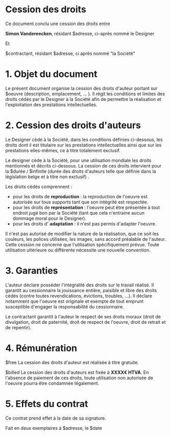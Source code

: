 Cession des droits
===================

Ce document conclu une cession des droits entre 

**Simon Vandereecken**, résidant $adresse, ci-après nommé le Designer

Et 

$contractant, résidant $adresse, ci après nommé "la Société"


# 1. Objet du document

Le présent document organise la cession des droits d'auteur portant sur $oeuvre (description, emplacement, ... ). Il régit les conditions et limites des droits cédés par le Designer à la Société afin de permettre la réalisation et l'exploitation des prestations intellectuelles.

# 2. Cession des droits d'auteurs

Le Designer cède à la Société, dans les conditions définies ci-dessous, les droits dont il est titulaire sur les prestations intellectuelles ainsi que sur les prestations elles-mêmes, ce à titre totalement exclusif.

Le designer cède à la Société, pour une utilisation mondiale les droits mentionnés et décrits ci-dessous. La cession de ces droits intervient pour la $durée / $infinite (durée des droits d'auteurs telle que définie dans la législation belge et à titre non exclusif) .

Les droits cédés comprennent : 
- pour les droits de **reproduction** : la reproduction de l'oeuvre est autorisée sur tous supports tant que son intégrité est respectée.
- pour les droits de **représentation** : l'oeuvre peut être présentée à tout endroit jugé bon par la Société (tant que cela n'entraine aucun dommage moral pour le Designer).
- pour les droits d' **adaptation** : il n'est pas permis d'adapter l'oeuvre.

Il n'est pas autorisé de modifier la nature de la réalisation, que ce soit les couleurs, les polices utilisées, les images, sans accord préalable de l'auteur. Cette cession ne concerne que l'utilisation spécifiquement prévue. Toute utilisation ultérieure ou différente nécessite une nouvelle convention. 

# 3. Garanties

L'auteur déclare posséder l'intégralité des droits sur le travail réalisé. Il garantit au cessionnaire la jouissance entière, paisible et libre des droits cédés (contre toutes revendications, évictions, troubles, ...). Il déclare notamment que l'oeuvre est originale et exempte de tout emprunt susceptible d'engager la responsabilité du cessionnaire.

Le contractant garantit à l'auteur le respect de ses droits moraux (droit de divulgation, droit de paternité, droit de respect de l'oeuvre, droit de retrait et de repentir).

# 4. Rémunération

$free La cession des droits d'auteur est réalisée à titre gratuite.

$billed La cession des droits d'auteurs est fixée à **XXXX€ HTVA**. En l'absence de paiement de ces droits, toute utilisation non autorisée de l'oeuvre pourra être condamnée légalement.

# 5. Effets du contrat

Ce contrat prend effet à la date de sa signature.



Fait en deux exemplaires à $adresse, le $date
